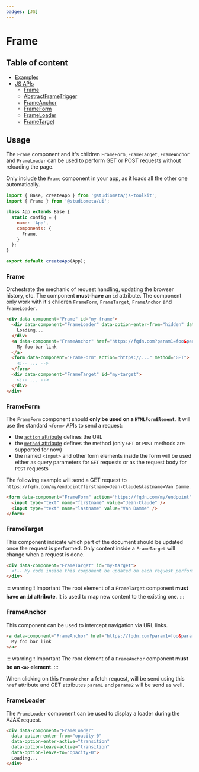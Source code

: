 ```yaml
---
badges: [JS]
---
```


# Frame <Badges :texts="$frontmatter.badges" />

## Table of content

- [Examples](./examples.md)
- [JS APIs](./js-api/index.md)
  - [Frame](./js-api/frame.md)
  - [AbstractFrameTrigger](./js-api/abstract-frame-trigger.md)
  - [FrameAnchor](./js-api/frame-anchor.md)
  - [FrameForm](./js-api/frame-form.md)
  - [FrameLoader](./js-api/frame-loader.md)
  - [FrameTarget](./js-api/frame-target.md)

## Usage

The `Frame` component and it's children `FrameForm`, `FrameTarget`, `FrameAnchor` and `FrameLoader` can be used to perform GET or POST requests without reloading the page.

Only include the `Frame` component in your app, as it loads all the other one automatically.

```js twoslash
import { Base, createApp } from '@studiometa/js-toolkit';
import { Frame } from '@studiometa/ui';

class App extends Base {
  static config = {
    name: 'App',
    components: {
      Frame,
    }
  };
}

export default createApp(App);
```

### Frame

Orchestrate the mechanic of request handling, updating the browser history, etc. The component **must-have** an `id` attribute. The component only work with it's children `FrameForm`, `FrameTarget`, `FrameAnchor` and `FrameLoader`.

```html
<div data-component="Frame" id="my-frame">
  <div data-component="FrameLoader" data-option-enter-from="hidden" data-option-leave-to="hidden">
    Loading...
  </div>
  <a data-component="FrameAnchor" href="https://fqdn.com?param1=foo&param2=bar">
    My foo bar link
  </a>
  <form data-component="FrameForm" action="https://..." method="GET">
    <!-- ... -->
  </form>
  <div data-component="FrameTarget" id="my-target">
    <!-- ... -->
  </div>
</div>
```

### FrameForm

The `FrameForm` component should **only be used on a `HTMLFormElement`**. It will use the standard `<form>` APIs to send a request:

- the [`action` attribute](https://developer.mozilla.org/en-US/docs/Web/HTML/Reference/Elements/form#action) defines the URL
- the [`method` attribute](https://developer.mozilla.org/en-US/docs/Web/HTML/Reference/Elements/form#method) defines the method (only `GET` or `POST` methods are supported for now)
- the named `<input>` and other form elements inside the form will be used either as query parameters for `GET` requests or as the request body for `POST` requests

The following example will send a GET request to `https://fqdn.com/my/endpoint?firstname=Jean-Claude&lastname=Van Damme`.

```html
<form data-component="FrameForm" action="https://fqdn.com/my/endpoint" method="GET">
  <input type="text" name="firstname" value="Jean-Claude" />
  <input type="text" name="lastname" value="Van Damme" />
</form>
```

### FrameTarget

This component indicate which part of the document should be updated once the request is performed. Only content inside a `FrameTarget` will change when a request is done.

```html
<div data-component="FrameTarget" id="my-target">
  <!-- My code inside this component be updated on each request perform by the parent Frame component -->
</div>
```

::: warning ❗ Important
The root element of a `FrameTarget` component **must have an `id` attribute**. It is used to map new content to the existing one.
:::

### FrameAnchor

This component can be used to intercept navigation via URL links.

```html
<a data-component="FrameAnchor" href="https://fqdn.com?param1=foo&param2=bar">
  My foo bar link
</a>
```

::: warning ❗ Important
The root element of a `FrameAnchor` component **must be an `<a>` element**.
:::

When clicking on this `FrameAnchor` a fetch request, will be send using this `href` attribute and GET attributes `param1` and `params2` will be send as well.

### FrameLoader

The `FrameLoader` component can be used to display a loader during the AJAX request.

```html
<div data-component="FrameLoader"
  data-option-enter-from="opacity-0"
  data-option-enter-active="transition"
  data-option-leave-active="transition"
  data-option-leave-to="opacity-0">
  Loading...
</div>
```
